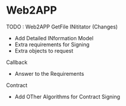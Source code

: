 
# Web2APP 

TODO : 
Web2APP 
GetFile INititator (Changes)
- Add Detailed INformation Model 
- Extra requirements for Signing 
- Extra objects to request 

Callback 
- Answer to the Requirements 

Contract 
- Add OTher Algorithms for Contract Signing
